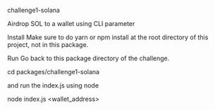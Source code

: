 challenge1-solana

Airdrop SOL to a wallet using CLI parameter

Install
Make sure to do yarn or npm install at the root directory of this project, not in this package.

Run
Go back to this package directory of the challenge.

cd packages/challenge1-solana

and run the index.js using node

node index.js <wallet_address>

